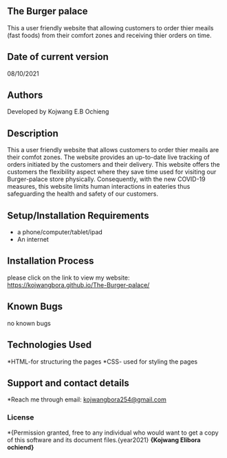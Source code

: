 ## The Burger palace
This a user friendly website that allowing customers to order thier meails (fast foods) from their comfort zones and receiving thier orders on time.
## Date of current version
08/10/2021
## Authors
Developed by Kojwang E.B Ochieng
## Description
This a user friendly website that allows customers to order thier meails are their comfot zones. The website provides an up-to-date live tracking of orders initiated by the customers and their delivery. This website offers the customers the flexibility aspect where they save time used for visiting our Burger-palace store physically. Consequently, with the new COVID-19 measures, this website limits human interactions in eateries thus safeguarding the health and safety of our customers.
## Setup/Installation Requirements
* a phone/computer/tablet/ipad
* An internet
## Installation Process
please click on the link to view my website: https://kojwangbora.github.io/The-Burger-palace/
## Known Bugs
no known bugs
## Technologies Used
 *HTML-for structuring the pages
 *CSS- used for styling the pages
## Support and contact details
*Reach me through email: kojwangbora254@gmail.com
### License
*{Permission granted, free to any individual who would want to get a copy of this software and its document files.{year2021} **{Kojwang Elibora ochiend}**